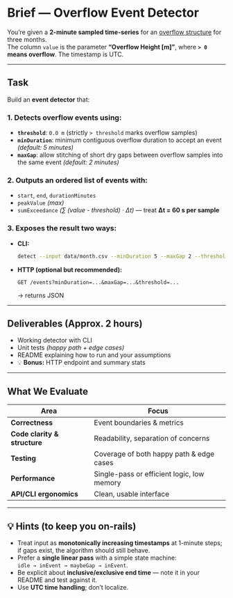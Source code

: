# Brief — Overflow Event Detector

You’re given a **2-minute sampled time-series** for an [overflow structure](https://en.wikipedia.org/wiki/Sanitary_sewer_overflow) for three months.  
The column `value` is the parameter **“Overflow Height [m]”**, where **`> 0` means overflow**. The timestamp is UTC.

---

##  Task

Build an **event detector** that:

### 1. Detects overflow events using:
- **`threshold`**: `0.0 m` (strictly `> threshold` marks overflow samples)  
- **`minDuration`**: minimum contiguous overflow duration to accept an event *(default: 5 minutes)*  
- **`maxGap`**: allow stitching of short dry gaps between overflow samples into the same event *(default: 2 minutes)*  

### 2. Outputs an ordered list of events with:
- `start`, `end`, `durationMinutes`  
- `peakValue` *(max)*  
- `sumExceedance` *(∑ (value - threshold) · Δt)* — treat **Δt = 60 s per sample**

### 3. Exposes the result two ways:
- **CLI:**  
  ```bash
  detect --input data/month.csv --minDuration 5 --maxGap 2 --threshold 0.0 --out events.json
  ```
- **HTTP (optional but recommended):**  
  ```
  GET /events?minDuration=...&maxGap=...&threshold=...
  ```
  → returns JSON

---

##  Deliverables (Approx. 2 hours)

-  Working detector with CLI  
-  Unit tests *(happy path + edge cases)*  
-  README explaining how to run and your assumptions  
- 💡 **Bonus:** HTTP endpoint and summary stats  

---

## What We Evaluate

| Area | Focus |
|------|-------|
| **Correctness** | Event boundaries & metrics |
| **Code clarity & structure** | Readability, separation of concerns |
| **Testing** | Coverage of both happy path & edge cases |
| **Performance** | Single-pass or efficient logic, low memory |
| **API/CLI ergonomics** | Clean, usable interface |

---

## 💡 Hints (to keep you on-rails)

- Treat input as **monotonically increasing timestamps** at 1-minute steps; if gaps exist, the algorithm should still behave.  
- Prefer a **single linear pass** with a simple state machine:  
  `idle → inEvent → maybeGap → inEvent`.  
- Be explicit about **inclusive/exclusive end time** — note it in your README and test against it.  
- Use **UTC time handling**; don’t localize.  
